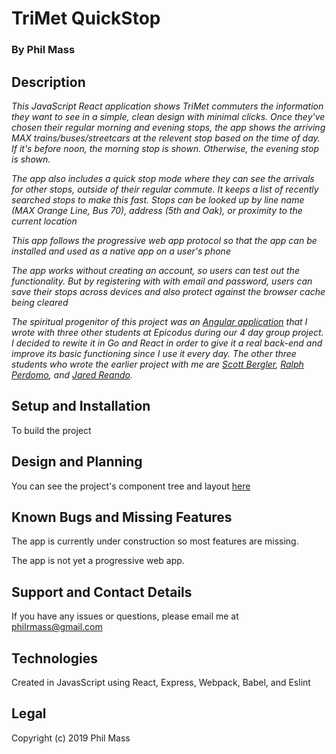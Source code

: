 # TriMet QuickStop

### By **Phil Mass**

## Description

_This JavaScript React application shows TriMet commuters the information they want to see in a simple, clean design with minimal clicks. Once they've chosen their regular morning and evening stops, the app shows the arriving MAX trains/buses/streetcars at the relevent stop based on the time of day. If it's before noon, the morning stop is shown. Otherwise, the evening stop is shown._ 

_The app also includes a quick stop mode where they can see the arrivals for other stops, outside of their regular commute. It keeps a list of recently searched stops to make this fast. Stops can be looked up by   line name (MAX Orange Line, Bus 70), address (5th and Oak), or proximity to the current location_

_This app follows the progressive web app protocol so that the app can be installed and used as a native app on a user's phone_

_The app works without creating an account, so users can test out the functionality. But by registering with with email and password, users can save their stops across devices and also protect against the browser cache being cleared_

_The spiritual progenitor of this project was an [Angular application](https://github.com/philrmass/trimet-commuter.git) that I wrote with three other students at Epicodus during our 4 day group project. I decided to rewite it in Go and React in order to give it a real back-end and improve its basic functioning since I use it every day. The other three students who wrote the earlier project with me are [Scott Bergler](https://github.com/skillitzimberg), [Ralph Perdomo](https://github.com/pseudoralph), and [Jared Reando](https://github.com/JaredReando)._

## Setup and Installation

To build the project

## Design and Planning

You can see the project's component tree and layout [here](docs/components.md)

## Known Bugs and Missing Features

The app is currently under construction so most features are missing.

The app is not yet a progressive web app.

## Support and Contact Details

If you have any issues or questions, please email me at philrmass@gmail.com

## Technologies

Created in JavasScript using React, Express, Webpack, Babel, and Eslint

## Legal

Copyright (c) 2019 Phil Mass
